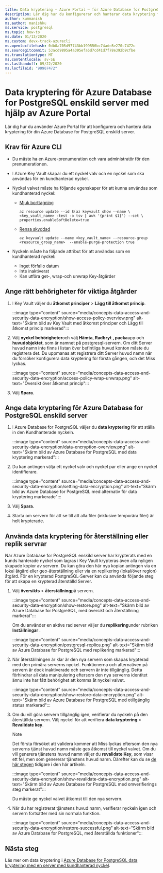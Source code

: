 ```yaml
---
title: Data kryptering – Azure Portal – för Azure Database for PostgreSQL-enskild server
description: Lär dig hur du konfigurerar och hanterar data kryptering för Azure Database for PostgreSQL enskild server med hjälp av Azure Portal.
author: kummanish
ms.author: manishku
ms.service: postgresql
ms.topic: how-to
ms.date: 01/13/2020
ms.custom: devx-track-azurecli
ms.openlocfilehash: 0db0a705d97743bb199550bc74ade8e270c7472c
ms.sourcegitcommit: 53acd9895a4a395efa6d7cd41d7f78e392b9cfbe
ms.translationtype: MT
ms.contentlocale: sv-SE
ms.lasthandoff: 09/22/2020
ms.locfileid: "90907472"
---
```

# <a name="data-encryption-for-azure-database-for-postgresql-single-server-by-using-the-azure-portal"></a>Data kryptering för Azure Database for PostgreSQL enskild server med hjälp av Azure Portal

Lär dig hur du använder Azure Portal för att konfigurera och hantera data kryptering för din Azure Database for PostgreSQL enskild server.

## <a name="prerequisites-for-azure-cli"></a>Krav för Azure CLI

* Du måste ha en Azure-prenumeration och vara administratör för den prenumerationen.
* I Azure Key Vault skapar du ett nyckel valv och en nyckel som ska användas för en kundhanterad nyckel.
* Nyckel valvet måste ha följande egenskaper för att kunna användas som kundhanterad nyckel:
  * [Mjuk borttagning](../key-vault/general/soft-delete-overview.md)

    ```azurecli-interactive
    az resource update --id $(az keyvault show --name \ <key_vault_name> -test -o tsv | awk '{print $1}') --set \ properties.enableSoftDelete=true
    ```

  * [Rensa skyddad](../key-vault/general/soft-delete-overview.md#purge-protection)

    ```azurecli-interactive
    az keyvault update --name <key_vault_name> --resource-group <resource_group_name>  --enable-purge-protection true
    ```

* Nyckeln måste ha följande attribut för att användas som en kundhanterad nyckel:
  * Inget förfallo datum
  * Inte inaktiverat
  * Kan utföra get-, wrap-och unwrap Key-åtgärder

## <a name="set-the-right-permissions-for-key-operations"></a>Ange rätt behörigheter för viktiga åtgärder

1. I Key Vault väljer du **åtkomst principer**  >  **Lägg till åtkomst princip**.

   :::image type="content" source="media/concepts-data-access-and-security-data-encryption/show-access-policy-overview.png" alt-text="Skärm bild av Key Vault med åtkomst principer och Lägg till åtkomst princip markerad":::

2. Välj **nyckel behörigheter**och välj **Hämta**, **Radbryt** **, packa**upp och **huvudobjektet**, som är namnet på postgresql-servern. Om ditt Server huvud namn inte finns i listan över befintliga huvud konton måste du registrera det. Du uppmanas att registrera ditt Server huvud namn när du försöker konfigurera data kryptering för första gången, och det Miss lyckas.  

   :::image type="content" source="media/concepts-data-access-and-security-data-encryption/access-policy-wrap-unwrap.png" alt-text="Översikt över åtkomst princip":::

3. Välj **Spara**.

## <a name="set-data-encryption-for-azure-database-for-postgresql-single-server"></a>Ange data kryptering för Azure Database for PostgreSQL enskild server

1. I Azure Database for PostgreSQL väljer du **data kryptering** för att ställa in den Kundhanterade nyckeln.

   :::image type="content" source="media/concepts-data-access-and-security-data-encryption/data-encryption-overview.png" alt-text="Skärm bild av Azure Database for PostgreSQL med data kryptering markerad":::

2. Du kan antingen välja ett nyckel valv och nyckel par eller ange en nyckel identifierare.

   :::image type="content" source="media/concepts-data-access-and-security-data-encryption/setting-data-encryption.png" alt-text="Skärm bild av Azure Database for PostgreSQL med alternativ för data kryptering markerade":::

3. Välj **Spara**.

4. Starta om servern för att se till att alla filer (inklusive temporära filer) är helt krypterade.

## <a name="using-data-encryption-for-restore-or-replica-servers"></a>Använda data kryptering för återställning eller replik servrar

När Azure Database for PostgreSQL enskild server har krypterats med en kunds hanterade nyckel som lagras i Key Vault krypteras även alla nyligen skapade kopior av servern. Du kan göra den här nya kopian antingen via en lokal åtgärd eller geo-återställning eller via en replikering (lokal/över region) åtgärd. För en krypterad PostgreSQL-Server kan du använda följande steg för att skapa en krypterad återställd Server.

1. Välj **översikts**  >  **återställning**på servern.

   :::image type="content" source="media/concepts-data-access-and-security-data-encryption/show-restore.png" alt-text="Skärm bild av Azure Database for PostgreSQL, med översikt och återställning markerat":::

   Om du använder en aktive rad server väljer du **replikering**under rubriken **Inställningar** .

   :::image type="content" source="media/concepts-data-access-and-security-data-encryption/postgresql-replica.png" alt-text="Skärm bild av Azure Database for PostgreSQL med replikering markerad":::

2. När återställningen är klar är den nya servern som skapas krypterad med den primära serverns nyckel. Funktionerna och alternativen på servern är dock inaktiverade och servern är inte tillgänglig. Detta förhindrar all data manipulering eftersom den nya serverns identitet ännu inte har fått behörighet att komma åt nyckel valvet.

   :::image type="content" source="media/concepts-data-access-and-security-data-encryption/show-restore-data-encryption.png" alt-text="Skärm bild av Azure Database for PostgreSQL med otillgänglig status markerad":::

3. Om du vill göra servern tillgänglig igen, verifierar du nyckeln på den återställda servern. Välj nyckel för att verifiera **data kryptering**  >  **Revalidate key**.

   > [!NOTE]
   > Det första försöket att validera kommer att Miss lyckas eftersom den nya serverns tjänst huvud namn måste ges åtkomst till nyckel valvet. Om du vill generera tjänstens huvud namn väljer du **revalidate Key**, som visar ett fel, men som genererar tjänstens huvud namn. Därefter kan du se [de här stegen](#set-the-right-permissions-for-key-operations) tidigare i den här artikeln.

   :::image type="content" source="media/concepts-data-access-and-security-data-encryption/show-revalidate-data-encryption.png" alt-text="Skärm bild av Azure Database for PostgreSQL med omverifierings steg markerat":::

   Du måste ge nyckel valvet åtkomst till den nya servern.

4. När du har registrerat tjänstens huvud namn, verifierar nyckeln igen och servern fortsätter med sin normala funktion.

   :::image type="content" source="media/concepts-data-access-and-security-data-encryption/restore-successful.png" alt-text="Skärm bild av Azure Database for PostgreSQL, med återställda funktioner":::

## <a name="next-steps"></a>Nästa steg

 Läs mer om data kryptering i [Azure Database for PostgreSQL data kryptering med en server med kundhanterad nyckel](concepts-data-encryption-postgresql.md).
